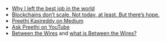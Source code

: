- [Why I left the best job in the world](https://medium.com/swlh/why-i-left-the-best-job-in-the-world-3689a5a4649a)
- [Blockchains don’t scale. Not today, at least. But there’s hope.](https://hackernoon.com/blockchains-dont-scale-not-today-at-least-but-there-s-hope-2cb43946551a)
- [Preethi Kasireddy on Medium](https://medium.com/@preethikasireddy)
- [Ask Preethi on YouTube](https://www.youtube.com/playlist?list=PLWKjhJtqVAbnUeereoJWjWOhlcWUynq_Z)
- [Between the Wires](https://betweenthewires.org/) and [what is Between the Wires?](https://medium.com/between-the-wires/what-is-between-the-wires-a68a2eb506f5)